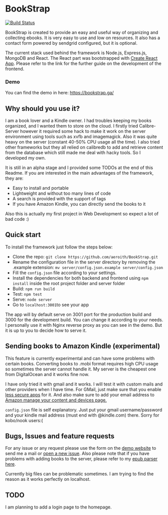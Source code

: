 # BookStrap

[![Build Status](https://travis-ci.org/aeroith/BookStrap.svg?branch=master)](https://travis-ci.org/aeroith/BookStrap)

BookStrap is created to provide an easy and useful way of organizing and
collecting ebooks. It is very easy to use and low on resources. It also has a
contact form powered by sendgrid configured, but it is optional.

The current stack used behind the framework is Node.js, Express.js, MongoDB and
React. 
The React part was bootstrapped with [Create React App](https://github.com/facebookincubator/create-react-app).
Please refer to the link for the further guide on the development of the frontend.

### Demo
You can find the demo in here: https://bookstrap.ga/ 

## Why should you use it?

I am a book lover and a Kindle owner. I had troubles keeping my books organized, and I wanted them
to store on the cloud. I firstly tried Calibre-Server however it required some hack to make it work
on the server environment using tools such as xvfb and imagemagick. Also it was quite heavy on the server (constant 40-50% CPU usage all the time). I also tried other frameworks but they all relied on calibredb 
to add and retrieve content from the database which still made me deal with hacky tools. So I developed my
own.

It is still in an alpha stage and I provided some TODOs at the end of this Readme. If you are interested in
the main advantages of the framework, they are:

- Easy to install and portable
- Lightweight and without too many lines of code
- A search is provided with the support of tags
- If you have Amazon Kindle, you can directly send the books to it

Also this is actually my first project in Web Development so expect a lot of bad code :)  

## Quick start

To install the framework just follow the steps below:

- Clone the repo: `git clone https://github.com/aeroith/BookStrap.git`
- Rename the configuration file in the server directory by removing the .example
extension: `mv server/config.json.example server/config.json`
- Fill the `config.json` file according to your settings.
- Install the dependencies for both backend and frontend using `npm install` inside the root project folder and server folder
- Build: `npm run build`
- Test: `npm test`
- Serve: `node server`
- Go to `localhost:3001`to see your app

The app will by default serve on 3001 port for the production build and 3000 for
the development build. You can change it according to your needs. I personally use it with Nginx reverse
proxy as you can see in the demo. But it is up to you to decide how to serve it.

## Sending books to Amazon Kindle (experimental)
This feature is currently experimental and can have some problems with certain books. Converting
books to .mobi format requires high CPU usage so sometimes the server cannot handle it. My server
is the cheapest one from DigitalOcean and it works fine now. 

I have only tried it with gmail and it works. I will test it with custom
mails and other providers when I have time. For GMail, just make sure that you enable
[less secure apps](https://www.google.com/settings/security/lesssecureapps) for it. And also
make sure to add your email address to 
[Amazon manage your content and devices page.](https://www.amazon.com/mn/dcw/myx.html)

`config.json` file is self explanatory. Just put your gmail username/password and your
kindle mail address (must end with @kindle.com) there. Sorry for kobo/nook users:(


## Bugs, Issues and feature requests

For any issue or any request please use the form on the [demo website](https://bookstrap.ga/contact) to
send me a mail or [open a new issue](https://github.com/aeroith/BookStrap/issues/new). Also please note
that if you have problems with adding books to the server, please refer to my 
[epub parser here](https://github.com/aeroith/epub-metadata-parser).

Currently big files can be problematic sometimes. I am trying to find the reason as it works
perfectly on localhost.

## TODO
I am planning to add a login page to the homepage. 